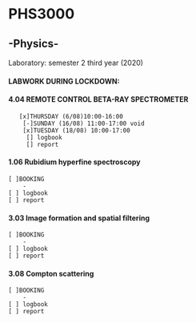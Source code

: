 # PHS3000 
## -Physics-
Laboratory: semester 2 third year (2020) 

#### LABWORK DURING LOCKDOWN:
#### 4.04 REMOTE CONTROL BETA-RAY SPECTROMETER
       [x]THURSDAY (6/08)10:00-16:00
        [-]SUNDAY (16/08) 11:00-17:00 void
        [x]TUESDAY (18/08) 10:00-17:00
         [] logbook
         [] report

#### 1.06 Rubidium hyperfine spectroscopy
    [ ]BOOKING
        -
    [ ] logbook
    [ ] report

#### 3.03 Image formation and spatial filtering
    [ ]BOOKING
        -
    [ ] logbook
    [ ] report

#### 3.08 Compton scattering
    [ ]BOOKING
        -
    [ ] logbook
    [ ] report